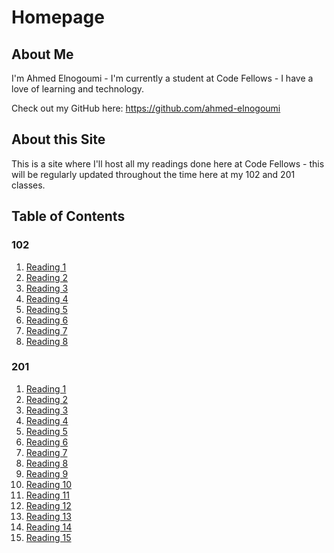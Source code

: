 # Homepage

## About Me
I'm Ahmed Elnogoumi - I'm currently a student at Code Fellows - I have a love of learning and technology.

Check out my GitHub here: https://github.com/ahmed-elnogoumi

## About this Site
This is a site where I'll host all my readings done here at Code Fellows - this will be regularly updated throughout the time here at my 102 and 201 classes.

## Table of Contents

### 102

1. [Reading 1](./102/reading1.md)
2. [Reading 2](./102/reading2.md)
3. [Reading 3](./102/reading3.md)
4. [Reading 4](./102/reading4.md)
5. [Reading 5](./102/reading5.md)
6. [Reading 6](./102/reading6.md)
7. [Reading 7](./102/reading7.md)
8. [Reading 8](./102/reading8.md)

### 201

1. [Reading 1](./201/reading1.md)
2. [Reading 2](./201/reading2.md)
3. [Reading 3](./201/reading3.md)
4. [Reading 4](./201/reading4.md)
5. [Reading 5](./201/reading5.md)
6. [Reading 6](./201/reading6.md)
7. [Reading 7](./201/reading7.md)
8. [Reading 8](./201/reading8.md)
9. [Reading 9](./201/reading9.md)
10. [Reading 10](./201/reading10.md)
11. [Reading 11](./201/reading11.md)
12. [Reading 12](./201/reading12.md)
13. [Reading 13](./201/reading13.md)
14. [Reading 14](./201/reading14.md)
15. [Reading 15](./201/reading15.md)